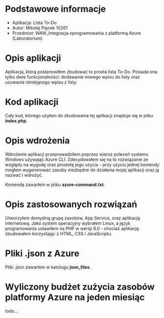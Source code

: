 # Podstawowe informacje
- Aplikacja: Lista To-Do
- Autor: Mikołaj Pięcek 10261
- Przedmiot: WAW_Integracja oprogramowania z platformą Azure (Laboratorium)

# Opis aplikacji
Aplikacja, którą postanowiłem zbudować to prosta lista To-Do. Posiada ona tylko dwie funkcjonalności: dodawanie nowego wpisu do listy oraz usuwanie istniejącego wpisu z listy.

# Kod aplikacji
Cały kod, którego użyłem do zbudowania tej aplikacji znajduje się w pliku **index.php**.

# Opis wdrożenia
Wdrożenie aplikacji przeprowadziłem poprzez wiersz poleceń systemu Windows używając Azure CLI. Zdecydowałem się na to rozwiązanie ze względu na wygodę oraz prostotę jego użycia - przy użyciu jednej komendy mogłem wygenerować zasoby niezbędne do działania mojej aplikacji oraz ją nazwać i wdrożyć.

Komendę zawarłem w pliku **azure-command.txt**.

# Opis zastosowanych rozwiązań
Utworzyłem domyślną grupę zasobów, App Service, oraz aplikację internetową. Jako system operacyjny wybrałem Linux, a język programowania ustawiłem na PHP w wersji 8.0 - chociaż aplikację zbudowałem korzystając z HTML, CSS i JavaScriptu.

# Pliki .json z Azure
Pliki .json zawarłem w katologu **json_files**.

# Wyliczony budżet zużycia zasobów platformy Azure na jeden miesiąc
todo...